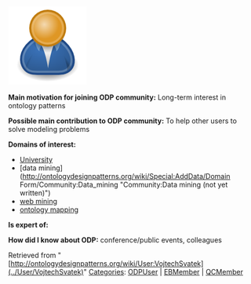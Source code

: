 [![Image:ODPUser.png](../images/a/a6/ODPUser.png)](../Image/ODPUser.png "Image:ODPUser.png")




  





__Main motivation for joining ODP community:__ Long-term interest in ontology patterns


__Possible main contribution to ODP community:__ To help other users to solve modeling problems


__Domains of interest:__



* [University](../Community/University "Community:University")
* [data mining](http://ontologydesignpatterns.org/wiki/Special:AddData/Domain Form/Community:Data_mining "Community:Data mining (not yet written)")
* [web mining](http://ontologydesignpatterns.org/wiki/index.php?title=Community:Web_mining&action=edit&redlink=1 "Community:Web mining (not yet written)")
* [ontology mapping](http://ontologydesignpatterns.org/wiki/index.php?title=Community:Ontology_mapping&action=edit&redlink=1 "Community:Ontology mapping (not yet written)")


__Is expert of:__


  

__How did I know about ODP:__ conference/public events, colleagues






Retrieved from "[http://ontologydesignpatterns.org/wiki/User:VojtechSvatek](../User/VojtechSvatek)"
 [Categories](http://ontologydesignpatterns.org/wiki/Special:Categories "Special:Categories"): [ODPUser](../Category/ODPUser "Category:ODPUser") | [EBMember](../Category/EBMember "Category:EBMember") | [QCMember](../Category/QCMember "Category:QCMember")